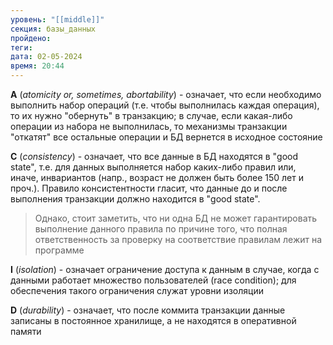 ```yaml
---
уровень: "[[middle]]"
секция: базы_данных
пройдено: 
теги: 
дата: 02-05-2024
время: 20:44
---
```

**A** (*atomicity or, sometimes, abortability*) - означает, что если необходимо выполнить набор операций (т.е. чтобы выполнилась каждая операция), то их нужно "обернуть" в транзакцию; в случае, если какая-либо операции из набора не выполнилась, то механизмы транзакции "откатят" все остальные операции и БД вернется в исходное состояние

**C** (*consistency*) - означает, что все данные в БД находятся в "good state", т.е. для данных выполняется набор каких-либо правил или, иначе, инвариантов (напр., возраст не должен быть более 150 лет и проч.). Правило консистентности гласит, что данные до и после выполнения транзакции должно находится в "good state".

> Однако, стоит заметить, что ни одна БД не может гарантировать выполнение данного правила по причине того, что полная ответственность за проверку на соответствие правилам лежит на программе

**I** (*isolation*) - означает ограничение доступа к данным в случае, когда с данными работает множество пользователей (race condition); для обеспечения такого ограничения служат уровни изоляции

**D** (*durability*) - означает, что после коммита транзакции данные записаны в постоянное хранилище, а не находятся в оперативной памяти